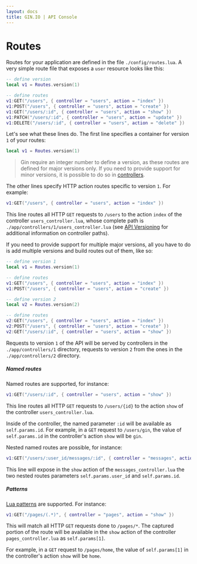 ```yaml
---
layout: docs
title: GIN.IO | API Console
---
```



# Routes

Routes for your application are defined in the file `./config/routes.lua`. A very simple route file that exposes a `user` resource looks like this:

```lua
-- define version
local v1 = Routes.version(1)

-- define routes
v1:GET("/users", { controller = "users", action = "index" })
v1:POST("/users", { controller = "users", action = "create" })
v1:GET("/users/:id", { controller = "users", action = "show" })
v1:PATCH("/users/:id", { controller = "users", action = "update" })
v1:DELETE("/users/:id", { controller = "users", action = "delete" })
```

Let's see what these lines do. The first line specifies a container for version `1` of your routes:

```lua
local v1 = Routes.version(1)
```

> Gin require an integer number to define a version, as these routes are defined for major versions only. If you need to provide support for minor versions, it is possible to do so in [controllers](/docs/controllers.html).

The other lines specify HTTP action routes specific to version `1`. For example:

```lua
v1:GET("/users", { controller = "users", action = "index" })
```

This line routes all HTTP `GET` requests to `/users` to the action `index` of the controller `users_controller.lua`, whose complete path is `./app/controllers/1/users_controller.lua` (see [API Versioning](/docs/api_versioning.html) for additional information on controller paths).

If you need to provide support for multiple major versions, all you have to do is add multiple versions and build routes out of them, like so:

```lua
-- define version 1
local v1 = Routes.version(1)

-- define routes
v1:GET("/users", { controller = "users", action = "index" })
v1:POST("/users", { controller = "users", action = "create" })

-- define version 2
local v2 = Routes.version(2)

-- define routes
v2:GET("/users", { controller = "users", action = "index" })
v2:POST("/users", { controller = "users", action = "create" })
v2:GET("/users/:id", { controller = "users", action = "show" })
```

Requests to version `1` of the API will be served by controllers in the `./app/controllers/1` directory, requests to version `2` from the ones in the `./app/controllers/2` directory.


##### Named routes

Named routes are supported, for instance:

```lua
v1:GET("/users/:id", { controller = "users", action = "show" })
```

This line routes all HTTP `GET` requests to `/users/{id}` to the action `show` of the controller `users_controller.lua`.

Inside of the controller, the named parameter `:id` will be available as `self.params.id`. For example, in a `GET` request to `/users/gin`, the value of `self.params.id` in the controller's action `show` will be `gin`.

Nested named routes are possible, for instance:

```lua
v1:GET("/users/:user_id/messages/:id", { controller = "messages", action = "show" })
```

This line will expose in the `show` action of the `messages_controller.lua` the two nested routes parameters `self.params.user_id` and `self.params.id`.


##### Patterns

[Lua patterns](http://www.lua.org/pil/20.2.html) are supported. For instance:

```lua
v1:GET("/pages/(.*)", { controller = "pages", action = "show" })

```

This will match all HTTP `GET` requests done to `/pages/*`. The captured portion of the route will be available in the `show` action of the controller `pages_controller.lua` as `self.params[1]`.

For example, in a `GET` request to `/pages/home`, the value of `self.params[1]` in the controller's action `show` will be `home`.
